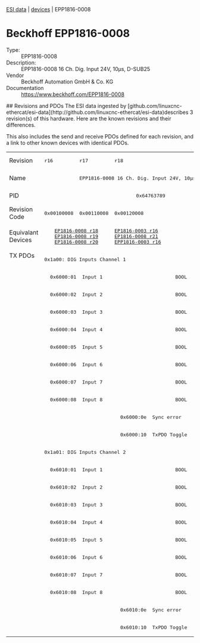 <div class="nav"><a href="/esi-data">ESI data</a> | <a href="/esi-data/devices">devices</a> | EPP1816-0008</div>

#  Beckhoff EPP1816-0008

<dl>
  <dt>Type:</dt><dd>EPP1816-0008</dd>
  <dt>Description:</dt><dd>EPP1816-0008 16 Ch. Dig. Input 24V, 10µs, D-SUB25</dd>
  <dt>Vendor</dt><dd>Beckhoff Automation GmbH & Co. KG</dd>
  <dt>Documentation</dt><dd><a href="https://www.beckhoff.com/EPP1816-0008">https://www.beckhoff.com/EPP1816-0008</a></dd>
</dl>
## Revisions and PDOs
The ESI data ingested by [github.com/linuxcnc-ethercat/esi-data](http://github.com/linuxcnc-ethercat/esi-data)describes 3 revision(s) of this hardware.  Here are the known revisions and their differences.

This also includes the send and receive PDOs defined for each revision, and a link to other known devices with identical PDOs.

<table>
<tr >
<td class="first">Revision</td>
<td ><pre>r16</pre></td>
<td ><pre>r17</pre></td>
<td ><pre>r18</pre></td>
</tr>
<tr >
<td class="first">Name</td>
<td  colspan=3 align="center"><pre>EPP1816-0008 16 Ch. Dig. Input 24V, 10µs, D-SUB25</pre></td>
</tr>
<tr >
<td class="first">PID</td>
<td  colspan=3 align="center"><pre>0x64763789</pre></td>
</tr>
<tr >
<td class="first">Revision Code</td>
<td ><pre>0x00100008</pre></td>
<td ><pre>0x00110008</pre></td>
<td ><pre>0x00120008</pre></td>
</tr>
<tr >
<td class="first">Equivalant Devices</td>
<td  colspan=2 align="center"><pre><a href="EP1816-0008">EP1816-0008 r18</a><br/><a href="EP1816-0008">EP1816-0008 r19</a><br/><a href="EP1816-0008">EP1816-0008 r20</a></pre></td>
<td ><pre><a href="EP1816-0003">EP1816-0003 r16</a><br/><a href="EP1816-0008">EP1816-0008 r21</a><br/><a href="EPP1816-0003">EPP1816-0003 r16</a></pre></td>
</tr>
<tr class="txpdo pdosection">
<td class="first" rowspan=22 valign=top>TX PDOs</td>
<td colspan=3 align="left"><pre>0x1a00: DIG Inputs Channel 1</pre></td>
<td></td>
</tr>
<tr class="txpdo">
<td  colspan=3 align="left"><pre>  0x6000:01  Input 1                         BOOL</pre></td>
</tr>
<tr class="txpdo">
<td  colspan=3 align="left"><pre>  0x6000:02  Input 2                         BOOL</pre></td>
</tr>
<tr class="txpdo">
<td  colspan=3 align="left"><pre>  0x6000:03  Input 3                         BOOL</pre></td>
</tr>
<tr class="txpdo">
<td  colspan=3 align="left"><pre>  0x6000:04  Input 4                         BOOL</pre></td>
</tr>
<tr class="txpdo">
<td  colspan=3 align="left"><pre>  0x6000:05  Input 5                         BOOL</pre></td>
</tr>
<tr class="txpdo">
<td  colspan=3 align="left"><pre>  0x6000:06  Input 6                         BOOL</pre></td>
</tr>
<tr class="txpdo">
<td  colspan=3 align="left"><pre>  0x6000:07  Input 7                         BOOL</pre></td>
</tr>
<tr class="txpdo">
<td  colspan=3 align="left"><pre>  0x6000:08  Input 8                         BOOL</pre></td>
</tr>
<tr class="txpdo">
<td  colspan=2 align="left"></td>
<td ><pre>  0x6000:0e  Sync error                      BOOL</pre></td>
</tr>
<tr class="txpdo">
<td  colspan=2 align="left"></td>
<td ><pre>  0x6000:10  TxPDO Toggle                    BOOL</pre></td>
</tr>
<tr class="txpdo pdosection">
<td  colspan=3 align="left"><pre>0x1a01: DIG Inputs Channel 2</pre></td>
</tr>
<tr class="txpdo">
<td  colspan=3 align="left"><pre>  0x6010:01  Input 1                         BOOL</pre></td>
</tr>
<tr class="txpdo">
<td  colspan=3 align="left"><pre>  0x6010:02  Input 2                         BOOL</pre></td>
</tr>
<tr class="txpdo">
<td  colspan=3 align="left"><pre>  0x6010:03  Input 3                         BOOL</pre></td>
</tr>
<tr class="txpdo">
<td  colspan=3 align="left"><pre>  0x6010:04  Input 4                         BOOL</pre></td>
</tr>
<tr class="txpdo">
<td  colspan=3 align="left"><pre>  0x6010:05  Input 5                         BOOL</pre></td>
</tr>
<tr class="txpdo">
<td  colspan=3 align="left"><pre>  0x6010:06  Input 6                         BOOL</pre></td>
</tr>
<tr class="txpdo">
<td  colspan=3 align="left"><pre>  0x6010:07  Input 7                         BOOL</pre></td>
</tr>
<tr class="txpdo">
<td  colspan=3 align="left"><pre>  0x6010:08  Input 8                         BOOL</pre></td>
</tr>
<tr class="txpdo">
<td  colspan=2 align="left"></td>
<td ><pre>  0x6010:0e  Sync error                      BOOL</pre></td>
</tr>
<tr class="txpdo">
<td  colspan=2 align="left"></td>
<td ><pre>  0x6010:10  TxPDO Toggle                    BOOL</pre></td>
</tr>
</table>
